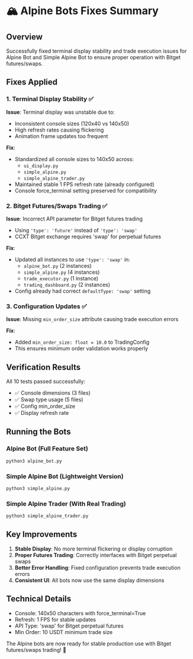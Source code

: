 # 🏔️ Alpine Bots Fixes Summary

## Overview
Successfully fixed terminal display stability and trade execution issues for Alpine Bot and Simple Alpine Bot to ensure proper operation with Bitget futures/swaps.

## Fixes Applied

### 1. Terminal Display Stability ✅
**Issue**: Terminal display was unstable due to:
- Inconsistent console sizes (120x40 vs 140x50)
- High refresh rates causing flickering
- Animation frame updates too frequent

**Fix**:
- Standardized all console sizes to 140x50 across:
  - `ui_display.py`
  - `simple_alpine.py`
  - `simple_alpine_trader.py`
- Maintained stable 1 FPS refresh rate (already configured)
- Console force_terminal setting preserved for compatibility

### 2. Bitget Futures/Swaps Trading ✅
**Issue**: Incorrect API parameter for Bitget futures trading
- Using `'type': 'future'` instead of `'type': 'swap'`
- CCXT Bitget exchange requires 'swap' for perpetual futures

**Fix**:
- Updated all instances to use `'type': 'swap'` in:
  - `alpine_bot.py` (2 instances)
  - `simple_alpine.py` (4 instances)
  - `trade_executor.py` (1 instance)
  - `trading_dashboard.py` (2 instances)
- Config already had correct `defaultType: 'swap'` setting

### 3. Configuration Updates ✅
**Issue**: Missing `min_order_size` attribute causing trade execution errors

**Fix**:
- Added `min_order_size: float = 10.0` to TradingConfig
- This ensures minimum order validation works properly

## Verification Results
All 10 tests passed successfully:
- ✅ Console dimensions (3 files)
- ✅ Swap type usage (5 files)
- ✅ Config min_order_size
- ✅ Display refresh rate

## Running the Bots

### Alpine Bot (Full Feature Set)
```bash
python3 alpine_bot.py
```

### Simple Alpine Bot (Lightweight Version)
```bash
python3 simple_alpine.py
```

### Simple Alpine Trader (With Real Trading)
```bash
python3 simple_alpine_trader.py
```

## Key Improvements
1. **Stable Display**: No more terminal flickering or display corruption
2. **Proper Futures Trading**: Correctly interfaces with Bitget perpetual swaps
3. **Better Error Handling**: Fixed configuration prevents trade execution errors
4. **Consistent UI**: All bots now use the same display dimensions

## Technical Details
- Console: 140x50 characters with force_terminal=True
- Refresh: 1 FPS for stable updates
- API Type: 'swap' for Bitget perpetual futures
- Min Order: 10 USDT minimum trade size

The Alpine bots are now ready for stable production use with Bitget futures/swaps trading! 🚀